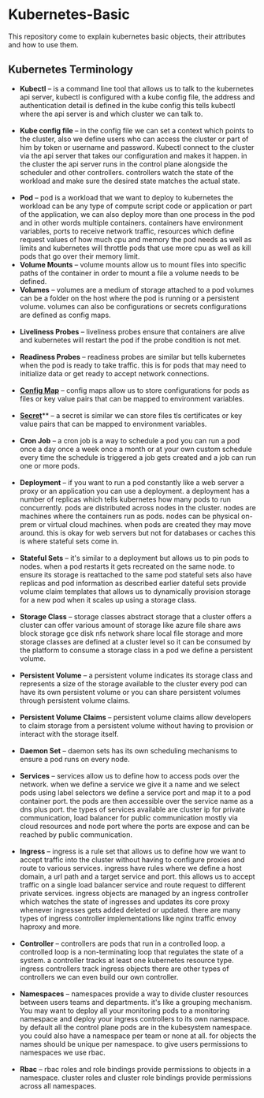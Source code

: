 # Kubernetes-Basic
This repository come to explain kubernetes basic objects, their attributes and how to use them.

## Kubernetes Terminology
- **Kubectl** – is a command line tool that allows us to talk to the kubernetes api server, kubectl is configured with a kube config file, the address and authentication detail is defined in the kube config this tells kubectl where the api server is and which cluster we can talk to.
<br/><br/>
- **Kube config file** – in the config file we can set a context which points to the cluster, also we define users who can access the cluster or part of him by token or username and password. Kubectl connect to the cluster via the api server that takes our configuration and makes it happen. in the cluster the api server runs in the control plane alongside the scheduler and other controllers. controllers watch the state of the workload and make sure the desired state matches the actual state.
<br/><br/>
- **Pod** – pod is a workload that we want to deploy to kubernetes the workload can be any type of compute script code or application or part of the application, we can also deploy more than one process in the pod and in other words multiple containers. containers have environment variables, ports to receive network traffic, resources which define request values of how much cpu and memory the pod needs as well as limits and kubernetes will throttle pods that use more cpu as well as kill pods that go over their memory limit.
 - **Volume Mounts** – volume mounts allow us to mount files into specific paths of the container in order to mount a file a volume needs to be defined.
 - **Volumes** – volumes are a medium of storage attached to a pod volumes can be a folder on the host where the pod is running or a persistent volume. volumes can also be configurations or secrets configurations are defined as config maps.
<br/><br/>
- **Liveliness Probes** – liveliness probes ensure that containers are alive and kubernetes will restart the pod if the probe condition is not met.
<br/><br/>
- **Readiness Probes** – readiness probes are similar but tells kubernetes when the pod is ready to take traffic. this is for pods that may need to initialize data or get ready to accept network connections.
<br/><br/>
- **[Config Map](https://github.com/matanelg/Kubernetes-Basic/tree/main/ConfigMap)** – config maps allow us to store configurations for pods as files or key value pairs that can be mapped to environment variables.
<br/><br/>
- **[Secret](https://github.com/matanelg/Kubernetes-Basic/tree/main/Secret)**** – a secret is similar we can store files tls certificates or key value pairs that can be mapped to environment variables.
<br/><br/>
- **Cron Job** – a cron job is a way to schedule a pod you can run a pod once a day once a week once a month or at your own custom schedule every time the schedule is triggered a job gets created and a job can run one or more pods.
<br/><br/>
- **Deployment** – if you want to run a pod constantly like a web server a proxy or an application you can use a deployment. a deployment has a number of replicas which tells kubernetes how many pods to run concurrently. pods are distributed across nodes in the cluster. nodes are machines where the containers run as pods. nodes can be physical on-prem or virtual cloud machines. when pods are created they may move around. this is okay for web servers but not for databases or caches this is where stateful sets come in.
<br/><br/>
- **Stateful Sets** –  it's similar to a deployment but allows us to pin pods to nodes. when a pod restarts it gets recreated on the same node. to ensure its storage is reattached to the same pod stateful sets also have replicas and pod information as described earlier dateful sets provide volume claim templates that allows us to dynamically provision storage for a new pod when it scales up using a storage class.
<br/><br/>
- **Storage Class** – storage classes abstract storage that a cluster offers a cluster can offer various amount of storage like azure file share aws block storage gce disk nfs network share local file storage and more storage classes are defined at a cluster level so it can be consumed by the platform to consume a storage class in a pod we define a persistent volume.
<br/><br/>
- **Persistent Volume** – a persistent volume indicates its storage class and represents a size of the storage available to the cluster every pod can have its own persistent volume or you can share persistent volumes through persistent volume claims.
<br/><br/>
- **Persistent Volume Claims** –  persistent volume claims allow developers to claim storage from a persistent volume without having to provision or interact with the storage itself.
<br/><br/>
- **Daemon Set** – daemon sets has its own scheduling mechanisms to ensure a pod runs on every node.
<br/><br/>
- **Services** – services allow us to define how to access pods over the network. when we define a service we give it a name and we select pods using label selectors we define a service port and map it to a pod container port. the pods are then accessible over the service name as a dns plus port. the types of services available are cluster ip for private communication, load balancer for public communication mostly via cloud resources and node port where the ports are expose and can be reached by public communication.
<br/><br/>
- **Ingress** – ingress is a rule set that allows us to define how we want to accept traffic into the cluster without having to configure proxies and route to various services. ingress have rules where we define a host domain, a url path and a target service and port. this allows us to accept traffic on a single load balancer service and route request to different private services. ingress objects are managed by an ingress controller which watches the state of ingresses and updates its core proxy whenever ingresses gets added deleted or updated. there are many types of ingress controller implementations like nginx traffic envoy haproxy and more.
<br/><br/>
- **Controller** – controllers are pods that run in a controlled loop. a controlled loop is a non-terminating loop that regulates the state of a system. a controller tracks at least one kubernetes resource type. ingress controllers track ingress objects there are other types of controllers we can even build our own controller.
<br/><br/>
- **Namespaces** – namespaces provide a way to divide cluster resources between users teams and departments. it's like a grouping mechanism. You may want to deploy all your monitoring pods to a monitoring namespace and deploy your ingress controllers to its own namespace. by default all the control plane pods are in the kubesystem namespace. you could also have a namespace per team or none at all. for objects the names should be unique per namespace. to give users permissions to namespaces we use rbac.
<br/><br/>
- **Rbac** – rbac roles and role bindings provide permissions to objects in a namespace. cluster roles and cluster role bindings provide permissions across all namespaces.
<br/><br/>



